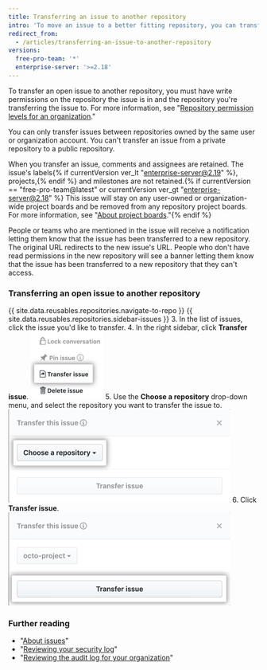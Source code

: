 ```yaml
---
title: Transferring an issue to another repository
intro: 'To move an issue to a better fitting repository, you can transfer open issues to other repositories.'
redirect_from:
  - /articles/transferring-an-issue-to-another-repository
versions:
  free-pro-team: '*'
  enterprise-server: '>=2.18'
---
```


To transfer an open issue to another repository, you must have write permissions on the repository the issue is in and the repository you're transferring the issue to. For more information, see "[Repository permission levels for an organization](/articles/repository-permission-levels-for-an-organization)."

You can only transfer issues between repositories owned by the same user or organization account. You can't transfer an issue from a private repository to a public repository.

When you transfer an issue, comments and assignees are retained. The issue's labels{% if currentVersion ver_lt "enterprise-server@2.19" %}, projects,{% endif %} and milestones are not retained.{% if currentVersion == "free-pro-team@latest" or currentVersion ver_gt "enterprise-server@2.18" %} This issue will stay on any user-owned or organization-wide project boards and be removed from any repository project boards. For more information, see "[About project boards](/articles/about-project-boards)."{% endif %}

People or teams who are mentioned in the issue will receive a notification letting them know that the issue has been transferred to a new repository. The original URL redirects to the new issue's URL. People who don't have read permissions in the new repository will see a banner letting them know that the issue has been transferred to a new repository that they can't access.

### Transferring an open issue to another repository

{{ site.data.reusables.repositories.navigate-to-repo }}
{{ site.data.reusables.repositories.sidebar-issues }}
3. In the list of issues, click the issue you'd like to transfer.
4. In the right sidebar, click **Transfer issue**.
![Button to transfer issue](/assets/images/help/repository/transfer-issue.png)
5. Use the **Choose a repository** drop-down menu, and select the repository you want to transfer the issue to.
![Choose a repository selection](/assets/images/help/repository/choose-a-repository.png)
6. Click **Transfer issue**.
![Transfer issue button](/assets/images/help/repository/transfer-issue-button.png)

### Further reading

- "[About issues](/articles/about-issues)"
- "[Reviewing your security log](/articles/reviewing-your-security-log)"
- "[Reviewing the audit log for your organization](/articles/reviewing-the-audit-log-for-your-organization)"
